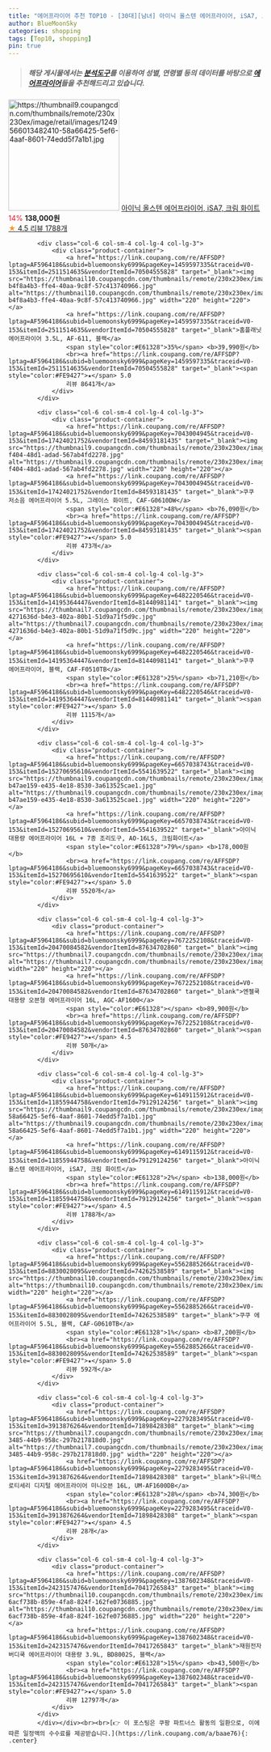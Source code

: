 ```yaml
---
title: "에어프라이어 추천 TOP10 - [30대][남녀] 아이닉 올스텐 에어프라이어, iSA7, 크림 화이트"
author: BlueMoonSky
categories: shopping
tags: [Top10, shopping]
pin: true
---
```


> ##### 해당 게시물에서는 [**분석도구**](https://itemscout.io/)를 이용하여 **성별**, **연령별** 등의 데이터를 바탕으로 [**에어프라이어**](https://link.coupang.com/a/baae76)들을 추천해드리고 있습니다.
<div class="container"><div class="row">
            <div class="col-6 col-sm-4 col-lg-4 col-lg-3">
                <div class="product-container">
                    <a href="https://link.coupang.com/re/AFFSDP?lptag=AF5964186&subid=bluemoonsky6999&pageKey=6149115912&traceid=V0-153&itemId=11855944758&vendorItemId=79129124256" target="_blank"><img src="https://thumbnail9.coupangcdn.com/thumbnails/remote/230x230ex/image/retail/images/1249566013482410-58a66425-5ef6-4aaf-8601-74edd5f7a1b1.jpg" alt="https://thumbnail9.coupangcdn.com/thumbnails/remote/230x230ex/image/retail/images/1249566013482410-58a66425-5ef6-4aaf-8601-74edd5f7a1b1.jpg" width="220" height="220"></a>
                    <a href="https://link.coupang.com/re/AFFSDP?lptag=AF5964186&subid=bluemoonsky6999&pageKey=6149115912&traceid=V0-153&itemId=11855944758&vendorItemId=79129124256" target="_blank">아이닉 올스텐 에어프라이어, iSA7, 크림 화이트</a>
                    <span style="color:#E61328">14%</span> <b>138,000원</b>
                    <br><a href="https://link.coupang.com/re/AFFSDP?lptag=AF5964186&subid=bluemoonsky6999&pageKey=6149115912&traceid=V0-153&itemId=11855944758&vendorItemId=79129124256" target="_blank"><span style="color:#FE9427">★</span> 4.5
                    리뷰 1788개</a>
                </div>
            </div>
            
            <div class="col-6 col-sm-4 col-lg-4 col-lg-3">
                <div class="product-container">
                    <a href="https://link.coupang.com/re/AFFSDP?lptag=AF5964186&subid=bluemoonsky6999&pageKey=1459597335&traceid=V0-153&itemId=2511514635&vendorItemId=70504555828" target="_blank"><img src="https://thumbnail10.coupangcdn.com/thumbnails/remote/230x230ex/image/retail/images/217998999266375-b4f8a4b3-ffe4-40aa-9c8f-57c413740966.jpg" alt="https://thumbnail10.coupangcdn.com/thumbnails/remote/230x230ex/image/retail/images/217998999266375-b4f8a4b3-ffe4-40aa-9c8f-57c413740966.jpg" width="220" height="220"></a>
                    <a href="https://link.coupang.com/re/AFFSDP?lptag=AF5964186&subid=bluemoonsky6999&pageKey=1459597335&traceid=V0-153&itemId=2511514635&vendorItemId=70504555828" target="_blank">홈플래닛 에어프라이어 3.5L, AF-611, 블랙</a>
                    <span style="color:#E61328">35%</span> <b>39,990원</b>
                    <br><a href="https://link.coupang.com/re/AFFSDP?lptag=AF5964186&subid=bluemoonsky6999&pageKey=1459597335&traceid=V0-153&itemId=2511514635&vendorItemId=70504555828" target="_blank"><span style="color:#FE9427">★</span> 5.0
                    리뷰 8641개</a>
                </div>
            </div>
            
            <div class="col-6 col-sm-4 col-lg-4 col-lg-3">
                <div class="product-container">
                    <a href="https://link.coupang.com/re/AFFSDP?lptag=AF5964186&subid=bluemoonsky6999&pageKey=7043004945&traceid=V0-153&itemId=17424021752&vendorItemId=84593181435" target="_blank"><img src="https://thumbnail9.coupangcdn.com/thumbnails/remote/230x230ex/image/retail/images/2023/01/04/9/7/837b4da8-f404-48d1-adad-567ab4fd2278.jpg" alt="https://thumbnail9.coupangcdn.com/thumbnails/remote/230x230ex/image/retail/images/2023/01/04/9/7/837b4da8-f404-48d1-adad-567ab4fd2278.jpg" width="220" height="220"></a>
                    <a href="https://link.coupang.com/re/AFFSDP?lptag=AF5964186&subid=bluemoonsky6999&pageKey=7043004945&traceid=V0-153&itemId=17424021752&vendorItemId=84593181435" target="_blank">쿠쿠 저소음 에어프라이어 5.5L, 그레이스 화이트, CAF-G0610DW</a>
                    <span style="color:#E61328">48%</span> <b>76,090원</b>
                    <br><a href="https://link.coupang.com/re/AFFSDP?lptag=AF5964186&subid=bluemoonsky6999&pageKey=7043004945&traceid=V0-153&itemId=17424021752&vendorItemId=84593181435" target="_blank"><span style="color:#FE9427">★</span> 5.0
                    리뷰 473개</a>
                </div>
            </div>
            
            <div class="col-6 col-sm-4 col-lg-4 col-lg-3">
                <div class="product-container">
                    <a href="https://link.coupang.com/re/AFFSDP?lptag=AF5964186&subid=bluemoonsky6999&pageKey=6482220546&traceid=V0-153&itemId=14195364447&vendorItemId=81440981141" target="_blank"><img src="https://thumbnail7.coupangcdn.com/thumbnails/remote/230x230ex/image/retail/images/8927802581701651-4271636d-b4e3-402a-80b1-51d9a71f5d9c.jpg" alt="https://thumbnail7.coupangcdn.com/thumbnails/remote/230x230ex/image/retail/images/8927802581701651-4271636d-b4e3-402a-80b1-51d9a71f5d9c.jpg" width="220" height="220"></a>
                    <a href="https://link.coupang.com/re/AFFSDP?lptag=AF5964186&subid=bluemoonsky6999&pageKey=6482220546&traceid=V0-153&itemId=14195364447&vendorItemId=81440981141" target="_blank">쿠쿠 에어프라이어, 블랙, CAF-F0510TB</a>
                    <span style="color:#E61328">25%</span> <b>71,210원</b>
                    <br><a href="https://link.coupang.com/re/AFFSDP?lptag=AF5964186&subid=bluemoonsky6999&pageKey=6482220546&traceid=V0-153&itemId=14195364447&vendorItemId=81440981141" target="_blank"><span style="color:#FE9427">★</span> 5.0
                    리뷰 1115개</a>
                </div>
            </div>
            
            <div class="col-6 col-sm-4 col-lg-4 col-lg-3">
                <div class="product-container">
                    <a href="https://link.coupang.com/re/AFFSDP?lptag=AF5964186&subid=bluemoonsky6999&pageKey=6657038743&traceid=V0-153&itemId=15270695610&vendorItemId=5541639522" target="_blank"><img src="https://thumbnail9.coupangcdn.com/thumbnails/remote/230x230ex/image/retail/images/2980081105188420-b47ae159-e435-4e18-8530-3a613525cae1.jpg" alt="https://thumbnail9.coupangcdn.com/thumbnails/remote/230x230ex/image/retail/images/2980081105188420-b47ae159-e435-4e18-8530-3a613525cae1.jpg" width="220" height="220"></a>
                    <a href="https://link.coupang.com/re/AFFSDP?lptag=AF5964186&subid=bluemoonsky6999&pageKey=6657038743&traceid=V0-153&itemId=15270695610&vendorItemId=5541639522" target="_blank">아이닉 대용량 에어프라이어 16L + 7종 조리도구, AO-16LS, 크림화이트</a>
                    <span style="color:#E61328">79%</span> <b>178,000원</b>
                    <br><a href="https://link.coupang.com/re/AFFSDP?lptag=AF5964186&subid=bluemoonsky6999&pageKey=6657038743&traceid=V0-153&itemId=15270695610&vendorItemId=5541639522" target="_blank"><span style="color:#FE9427">★</span> 5.0
                    리뷰 5520개</a>
                </div>
            </div>
            
            <div class="col-6 col-sm-4 col-lg-4 col-lg-3">
                <div class="product-container">
                    <a href="https://link.coupang.com/re/AFFSDP?lptag=AF5964186&subid=bluemoonsky6999&pageKey=7672252108&traceid=V0-153&itemId=20470084582&vendorItemId=87634702860" target="_blank"><img src="https://thumbnail7.coupangcdn.com/thumbnails/remote/230x230ex/image/vendor_inventory/54f7/32f485b1bba2a6db5e7a52a9e17d8bccc5b76c684ec9fc1be960eb6697f1.jpg" alt="https://thumbnail7.coupangcdn.com/thumbnails/remote/230x230ex/image/vendor_inventory/54f7/32f485b1bba2a6db5e7a52a9e17d8bccc5b76c684ec9fc1be960eb6697f1.jpg" width="220" height="220"></a>
                    <a href="https://link.coupang.com/re/AFFSDP?lptag=AF5964186&subid=bluemoonsky6999&pageKey=7672252108&traceid=V0-153&itemId=20470084582&vendorItemId=87634702860" target="_blank">엔젤쿡 대용량 오븐형 에어프라이어 16L, AGC-AF1600</a>
                    <span style="color:#E61328"></span> <b>89,900원</b>
                    <br><a href="https://link.coupang.com/re/AFFSDP?lptag=AF5964186&subid=bluemoonsky6999&pageKey=7672252108&traceid=V0-153&itemId=20470084582&vendorItemId=87634702860" target="_blank"><span style="color:#FE9427">★</span> 4.5
                    리뷰 50개</a>
                </div>
            </div>
            
            <div class="col-6 col-sm-4 col-lg-4 col-lg-3">
                <div class="product-container">
                    <a href="https://link.coupang.com/re/AFFSDP?lptag=AF5964186&subid=bluemoonsky6999&pageKey=6149115912&traceid=V0-153&itemId=11855944758&vendorItemId=79129124256" target="_blank"><img src="https://thumbnail9.coupangcdn.com/thumbnails/remote/230x230ex/image/retail/images/1249566013482410-58a66425-5ef6-4aaf-8601-74edd5f7a1b1.jpg" alt="https://thumbnail9.coupangcdn.com/thumbnails/remote/230x230ex/image/retail/images/1249566013482410-58a66425-5ef6-4aaf-8601-74edd5f7a1b1.jpg" width="220" height="220"></a>
                    <a href="https://link.coupang.com/re/AFFSDP?lptag=AF5964186&subid=bluemoonsky6999&pageKey=6149115912&traceid=V0-153&itemId=11855944758&vendorItemId=79129124256" target="_blank">아이닉 올스텐 에어프라이어, iSA7, 크림 화이트</a>
                    <span style="color:#E61328">2%</span> <b>138,000원</b>
                    <br><a href="https://link.coupang.com/re/AFFSDP?lptag=AF5964186&subid=bluemoonsky6999&pageKey=6149115912&traceid=V0-153&itemId=11855944758&vendorItemId=79129124256" target="_blank"><span style="color:#FE9427">★</span> 4.5
                    리뷰 1788개</a>
                </div>
            </div>
            
            <div class="col-6 col-sm-4 col-lg-4 col-lg-3">
                <div class="product-container">
                    <a href="https://link.coupang.com/re/AFFSDP?lptag=AF5964186&subid=bluemoonsky6999&pageKey=5562885266&traceid=V0-153&itemId=8830028095&vendorItemId=74262538589" target="_blank"><img src="https://thumbnail10.coupangcdn.com/thumbnails/remote/230x230ex/image/vendor_inventory/dea3/6ac02d252eb9c78dd89dce601dcf57b0cb2e33a1ad0efd0133b4f23f96fe.jpg" alt="https://thumbnail10.coupangcdn.com/thumbnails/remote/230x230ex/image/vendor_inventory/dea3/6ac02d252eb9c78dd89dce601dcf57b0cb2e33a1ad0efd0133b4f23f96fe.jpg" width="220" height="220"></a>
                    <a href="https://link.coupang.com/re/AFFSDP?lptag=AF5964186&subid=bluemoonsky6999&pageKey=5562885266&traceid=V0-153&itemId=8830028095&vendorItemId=74262538589" target="_blank">쿠쿠 에어프라이어 5.5L, 블랙, CAF-G0610TB</a>
                    <span style="color:#E61328">1%</span> <b>87,200원</b>
                    <br><a href="https://link.coupang.com/re/AFFSDP?lptag=AF5964186&subid=bluemoonsky6999&pageKey=5562885266&traceid=V0-153&itemId=8830028095&vendorItemId=74262538589" target="_blank"><span style="color:#FE9427">★</span> 5.0
                    리뷰 592개</a>
                </div>
            </div>
            
            <div class="col-6 col-sm-4 col-lg-4 col-lg-3">
                <div class="product-container">
                    <a href="https://link.coupang.com/re/AFFSDP?lptag=AF5964186&subid=bluemoonsky6999&pageKey=2279283495&traceid=V0-153&itemId=3913876264&vendorItemId=71898428308" target="_blank"><img src="https://thumbnail7.coupangcdn.com/thumbnails/remote/230x230ex/image/retail/images/2020/09/23/17/3/b5960b43-3485-44b9-958c-297b217818d0.jpg" alt="https://thumbnail7.coupangcdn.com/thumbnails/remote/230x230ex/image/retail/images/2020/09/23/17/3/b5960b43-3485-44b9-958c-297b217818d0.jpg" width="220" height="220"></a>
                    <a href="https://link.coupang.com/re/AFFSDP?lptag=AF5964186&subid=bluemoonsky6999&pageKey=2279283495&traceid=V0-153&itemId=3913876264&vendorItemId=71898428308" target="_blank">유니맥스 로티세리 디지털 에어프라이어 미니오븐 16L, UM-AF1600DB</a>
                    <span style="color:#E61328">28%</span> <b>74,300원</b>
                    <br><a href="https://link.coupang.com/re/AFFSDP?lptag=AF5964186&subid=bluemoonsky6999&pageKey=2279283495&traceid=V0-153&itemId=3913876264&vendorItemId=71898428308" target="_blank"><span style="color:#FE9427">★</span> 4.5
                    리뷰 28개</a>
                </div>
            </div>
            
            <div class="col-6 col-sm-4 col-lg-4 col-lg-3">
                <div class="product-container">
                    <a href="https://link.coupang.com/re/AFFSDP?lptag=AF5964186&subid=bluemoonsky6999&pageKey=1387602348&traceid=V0-153&itemId=2423157476&vendorItemId=70417265843" target="_blank"><img src="https://thumbnail10.coupangcdn.com/thumbnails/remote/230x230ex/image/retail/images/1074344650106330-6acf738b-859e-4fa8-824f-162fe0736885.jpg" alt="https://thumbnail10.coupangcdn.com/thumbnails/remote/230x230ex/image/retail/images/1074344650106330-6acf738b-859e-4fa8-824f-162fe0736885.jpg" width="220" height="220"></a>
                    <a href="https://link.coupang.com/re/AFFSDP?lptag=AF5964186&subid=bluemoonsky6999&pageKey=1387602348&traceid=V0-153&itemId=2423157476&vendorItemId=70417265843" target="_blank">재원전자 버디쿡 에어프라이어 대용량 3.9L, BD8002S, 블랙</a>
                    <span style="color:#E61328">15%</span> <b>43,500원</b>
                    <br><a href="https://link.coupang.com/re/AFFSDP?lptag=AF5964186&subid=bluemoonsky6999&pageKey=1387602348&traceid=V0-153&itemId=2423157476&vendorItemId=70417265843" target="_blank"><span style="color:#FE9427">★</span> 5.0
                    리뷰 12797개</a>
                </div>
            </div>
            </div></div><br><br>[👉 이 포스팅은 쿠팡 파트너스 활동의 일환으로, 이에 따른 일정액의 수수료를 제공받습니다.](https://link.coupang.com/a/baae76){: .center}